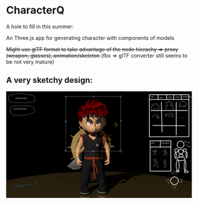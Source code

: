 # CharacterQ

A hole to fill in this summer: 

An Three.js app for generating character with components of models

~~Might use glTF format to take advantage of the node hierachy => proxy (weapon, glasses), animation/skeleton~~
(fbx => glTF converter still seems to be not very mature) 

## A very sketchy design:
![](img/sketchy-design.png)
